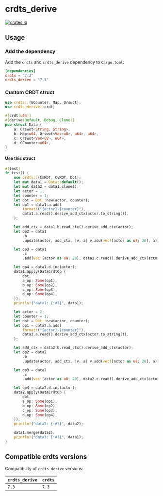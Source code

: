 # crdts_derive

[![crates.io](https://img.shields.io/crates/v/crdts_derive.svg)](https://crates.io/crates/crdts_derive)

## Usage

### Add the dependency

Add the `crdts` and `crdts_derive` dependency to `Cargo.toml`:

```toml
[dependencies]
crdts = "7.3"
crdts_derive = "7.3"
```

### Custom CRDT struct

```rust
use crdts::{GCounter, Map, Orswot};
use crdts_derive::crdt;

#[crdt(u64)]
#[derive(Default, Debug, Clone)]
pub struct Data {
    a: Orswot<String, String>,
    b: Map<u64, Orswot<Vec<u8>, u64>, u64>,
    c: Orswot<Vec<u8>, u64>,
    d: GCounter<u64>,
}
```

#### Use this struct

```rust
#[test]
fn test() {
    use crdts::{CmRDT, CvRDT, Dot};
    let mut data1 = Data::default();
    let mut data2 = data1.clone();
    let actor = 1;
    let counter = 1;
    let dot = Dot::new(actor, counter);
    let op1 = data1.a.add(
        format!("{actor}-{counter}"),
        data1.a.read().derive_add_ctx(actor.to_string()),
    );

    let add_ctx = data1.b.read_ctx().derive_add_ctx(actor);
    let op2 = data1
        .b
        .update(actor, add_ctx, |v, a| v.add(vec![actor as u8; 20], a));

    let op3 = data1
        .c
        .add(vec![actor as u8; 20], data1.c.read().derive_add_ctx(actor));

    let op4 = data1.d.inc(actor);
    data1.apply(DataCrdtOp {
        dot,
        a_op: Some(op1),
        b_op: Some(op2),
        c_op: Some(op3),
        d_op: Some(op4),
    });
    println!("data1: {:#?}", data1);

    let actor = 2;
    let counter = 1;
    let dot = Dot::new(actor, counter);
    let op1 = data2.a.add(
        format!("{actor}-{counter}"),
        data2.a.read().derive_add_ctx(actor.to_string()),
    );

    let add_ctx = data2.b.read_ctx().derive_add_ctx(actor);
    let op2 = data2
        .b
        .update(actor, add_ctx, |v, a| v.add(vec![actor as u8; 20], a));

    let op3 = data2
        .c
        .add(vec![actor as u8; 20], data2.c.read().derive_add_ctx(actor));

    let op4 = data2.d.inc(actor);
    data2.apply(DataCrdtOp {
        dot,
        a_op: Some(op1),
        b_op: Some(op2),
        c_op: Some(op3),
        d_op: Some(op4),
    });
    println!("data2: {:#?}", data2);

    data1.merge(data2);
    println!("data3: {:#?}", data1);
}

```

## Compatible crdts versions

Compatibility of `crdts_derive` versions:

| `crdts_derive` | `crdts` |
| :--           | :--    |
| `7.3`         | `7.3`  |